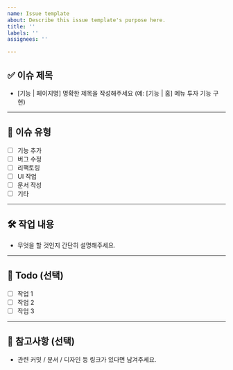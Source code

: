 ```yaml
---
name: Issue template
about: Describe this issue template's purpose here.
title: ''
labels: ''
assignees: ''

---
```


## ✅ 이슈 제목
- [기능 | 페이지명] 명확한 제목을 작성해주세요 (예: [기능 | 홈] 메뉴 투자 기능 구현)

---

## 📌 이슈 유형
- [ ] 기능 추가
- [ ] 버그 수정
- [ ] 리팩토링
- [ ] UI 작업
- [ ] 문서 작성
- [ ] 기타

---

## 🛠️ 작업 내용
- 무엇을 할 것인지 간단히 설명해주세요.

---

## 📍 Todo (선택)
- [ ] 작업 1
- [ ] 작업 2
- [ ] 작업 3

---

## 📎 참고사항 (선택)
- 관련 커밋 / 문서 / 디자인 등 링크가 있다면 남겨주세요.
